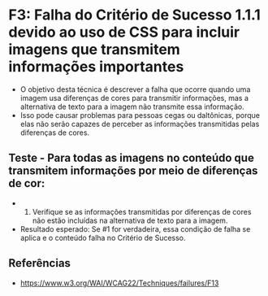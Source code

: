# F3: Falha do Critério de Sucesso 1.1.1 devido ao uso de CSS para incluir imagens que transmitem informações importantes
* O objetivo desta técnica é descrever a falha que ocorre quando uma imagem usa diferenças de cores para transmitir informações, mas a alternativa de texto para a imagem não transmite essa informação.
* Isso pode causar problemas para pessoas cegas ou daltônicas, porque elas não serão capazes de perceber as informações transmitidas pelas diferenças de cores.

## Teste - Para todas as imagens no conteúdo que transmitem informações por meio de diferenças de cor:
* 1. Verifique se as informações transmitidas por diferenças de cores não estão incluídas na alternativa de texto para a imagem.
* Resultado esperado: Se #1 for verdadeira, essa condição de falha se aplica e o conteúdo falha no Critério de Sucesso.

## Referências
* https://www.w3.org/WAI/WCAG22/Techniques/failures/F13